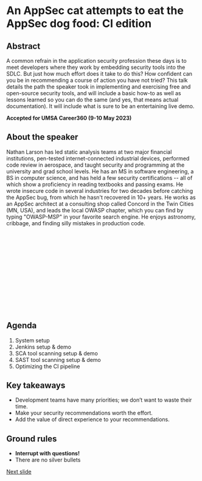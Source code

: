 # An AppSec cat attempts to eat the AppSec dog food: CI edition

## Abstract

A common refrain in the application security profession these days is to meet developers where they work by embedding security tools into the SDLC. But just how much effort does it take to do this? How confident can you be in recommending a course of action you have not tried? This talk details the path the speaker took in implementing and exercising free and open-source security tools, and will include a basic how-to as well as lessons learned so you can do the same (and yes, that means actual documentation). It will include what is sure to be an entertaining live demo.

**Accepted for UMSA Career360 (9-10 May 2023)**

## About the speaker

Nathan Larson has led static analysis teams at two major financial institutions, pen-tested internet-connected industrial devices, performed code review in aerospace, and taught security and programming at the university and grad school levels. He has an MS in software engineering, a BS in computer science, and has held a few security certifications -- all of which show a proficiency in reading textbooks and passing exams. He wrote insecure code in several industries for two decades before catching the AppSec bug, from which he hasn't recovered in 10+ years. He works as an AppSec architect at a consulting shop called Concord in the Twin Cities (MN, USA), and leads the local OWASP chapter, which you can find by typing "OWASP-MSP" in your favorite search engine. He enjoys astronomy, cribbage, and finding silly mistakes in production code.

<br /><br /><br /><br /><br /><br /><br /><br /><br /><br /><br /><br />

## Agenda

1. System setup
1. Jenkins setup & demo
1. SCA tool scanning setup & demo
1. SAST tool scanning setup & demo
1. Optimizing the CI pipeline

## Key takeaways
* Development teams have many priorities; we don’t want to waste their time.
* Make your security recommendations worth the effort.
* Add the value of direct experience to your recommendations.

## Ground rules
* **Interrupt with questions!**
* There are no silver bullets


[Next slide](start_here.md)

